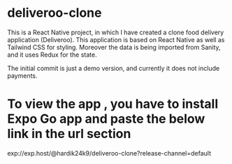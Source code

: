 # deliveroo-clone

This is a React Native project, in which I have created a clone food delivery application (Deliveroo). This application is based on React Native as well as Tailwind CSS for styling. Moreover the data is being imported from Sanity, and it uses Redux for the state.

The initial commit is just a demo version, and currently it does not include payments.

# To view the app , you have to install Expo Go app and paste the below link in the url section

exp://exp.host/@hardik24k9/deliveroo-clone?release-channel=default



